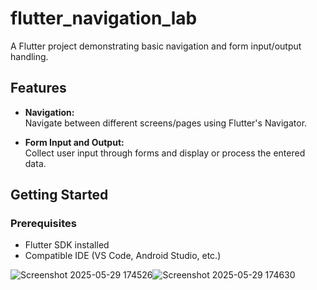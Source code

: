 # flutter_navigation_lab

A Flutter project demonstrating basic navigation and form input/output handling.

## Features

- **Navigation:**  
  Navigate between different screens/pages using Flutter's Navigator.

- **Form Input and Output:**  
  Collect user input through forms and display or process the entered data.

## Getting Started

### Prerequisites

- Flutter SDK installed
- Compatible IDE (VS Code, Android Studio, etc.)

![Screenshot 2025-05-29 174526](https://github.com/user-attachments/assets/1360b884-6bf0-4907-9be5-f67f286f0b21)![Screenshot 2025-05-29 174630](https://github.com/user-attachments/assets/730cda98-bd80-4a72-95f8-86604d73eb0a)
